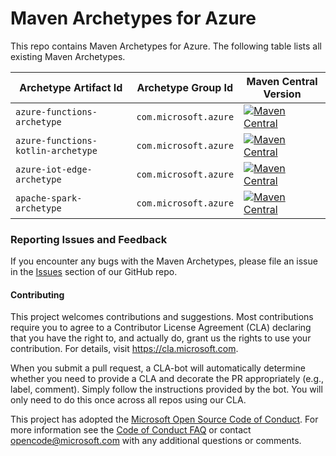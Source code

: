 # Maven Archetypes for Azure

This repo contains Maven Archetypes for Azure. The following table lists all existing Maven Archetypes.

Archetype Artifact Id | Archetype Group Id | Maven Central Version
---|---|---
`azure-functions-archetype`|`com.microsoft.azure`| [![Maven Central](https://maven-badges.herokuapp.com/maven-central/com.microsoft.azure/azure-functions-archetype/badge.svg?style=plastic)](https://maven-badges.herokuapp.com/maven-central/com.microsoft.azure/azure-functions-archetype)
`azure-functions-kotlin-archetype`|`com.microsoft.azure`| [![Maven Central](https://maven-badges.herokuapp.com/maven-central/com.microsoft.azure/azure-functions-kotlin-archetype/badge.svg?style=plastic)](https://maven-badges.herokuapp.com/maven-central/com.microsoft.azure/azure-functions-kotlin-archetype)
`azure-iot-edge-archetype`|`com.microsoft.azure`| [![Maven Central](https://maven-badges.herokuapp.com/maven-central/com.microsoft.azure/azure-iot-edge-archetype/badge.svg?style=plastic)](https://maven-badges.herokuapp.com/maven-central/com.microsoft.azure/azure-iot-edge-archetype)
`apache-spark-archetype`|`com.microsoft.azure`| [![Maven Central](https://maven-badges.herokuapp.com/maven-central/com.microsoft.azure/apache-spark-archetype/badge.svg?style=plastic)](https://maven-badges.herokuapp.com/maven-central/com.microsoft.azure/apache-spark-archetype)

### Reporting Issues and Feedback
If you encounter any bugs with the Maven Archetypes, please file an issue in the [Issues](https://github.com/microsoft/azure-maven-archetypes/issues) section of our GitHub repo.

#### Contributing

This project welcomes contributions and suggestions.  Most contributions require you to agree to a
Contributor License Agreement (CLA) declaring that you have the right to, and actually do, grant us
the rights to use your contribution. For details, visit https://cla.microsoft.com.

When you submit a pull request, a CLA-bot will automatically determine whether you need to provide
a CLA and decorate the PR appropriately (e.g., label, comment). Simply follow the instructions
provided by the bot. You will only need to do this once across all repos using our CLA.

This project has adopted the [Microsoft Open Source Code of Conduct](https://opensource.microsoft.com/codeofconduct/).
For more information see the [Code of Conduct FAQ](https://opensource.microsoft.com/codeofconduct/faq/) or
contact [opencode@microsoft.com](mailto:opencode@microsoft.com) with any additional questions or comments.
